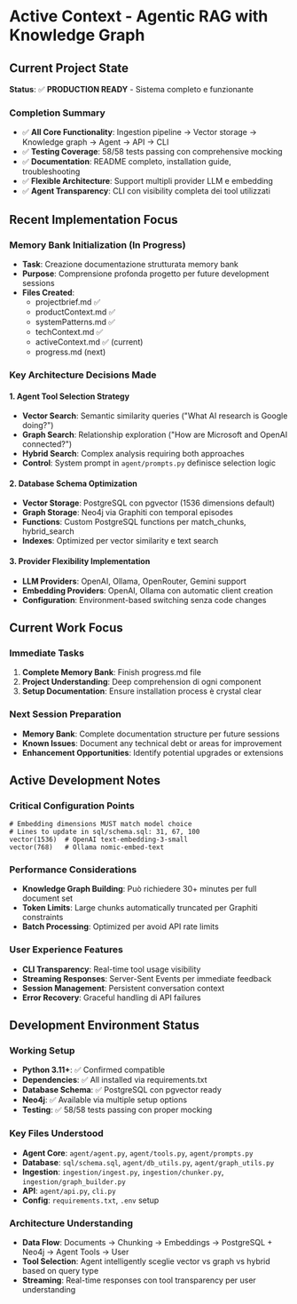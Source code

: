 # Active Context - Agentic RAG with Knowledge Graph

## Current Project State

**Status**: ✅ **PRODUCTION READY** - Sistema completo e funzionante

### Completion Summary

- ✅ **All Core Functionality**: Ingestion pipeline → Vector storage → Knowledge graph → Agent → API → CLI
- ✅ **Testing Coverage**: 58/58 tests passing con comprehensive mocking
- ✅ **Documentation**: README completo, installation guide, troubleshooting
- ✅ **Flexible Architecture**: Support multipli provider LLM e embedding
- ✅ **Agent Transparency**: CLI con visibility completa dei tool utilizzati

## Recent Implementation Focus

### Memory Bank Initialization (In Progress)

- **Task**: Creazione documentazione strutturata memory bank
- **Purpose**: Comprensione profonda progetto per future development sessions
- **Files Created**:
  - projectbrief.md ✅
  - productContext.md ✅
  - systemPatterns.md ✅
  - techContext.md ✅
  - activeContext.md ✅ (current)
  - progress.md (next)

### Key Architecture Decisions Made

#### 1. Agent Tool Selection Strategy

- **Vector Search**: Semantic similarity queries ("What AI research is Google doing?")
- **Graph Search**: Relationship exploration ("How are Microsoft and OpenAI connected?")
- **Hybrid Search**: Complex analysis requiring both approaches
- **Control**: System prompt in `agent/prompts.py` definisce selection logic

#### 2. Database Schema Optimization

- **Vector Storage**: PostgreSQL con pgvector (1536 dimensions default)
- **Graph Storage**: Neo4j via Graphiti con temporal episodes
- **Functions**: Custom PostgreSQL functions per match_chunks, hybrid_search
- **Indexes**: Optimized per vector similarity e text search

#### 3. Provider Flexibility Implementation

- **LLM Providers**: OpenAI, Ollama, OpenRouter, Gemini support
- **Embedding Providers**: OpenAI, Ollama con automatic client creation
- **Configuration**: Environment-based switching senza code changes

## Current Work Focus

### Immediate Tasks

1. **Complete Memory Bank**: Finish progress.md file
2. **Project Understanding**: Deep comprehension di ogni component
3. **Setup Documentation**: Ensure installation process è crystal clear

### Next Session Preparation

- **Memory Bank**: Complete documentation structure per future sessions
- **Known Issues**: Document any technical debt or areas for improvement
- **Enhancement Opportunities**: Identify potential upgrades or extensions

## Active Development Notes

### Critical Configuration Points

```env
# Embedding dimensions MUST match model choice
# Lines to update in sql/schema.sql: 31, 67, 100
vector(1536)  # OpenAI text-embedding-3-small
vector(768)   # Ollama nomic-embed-text
```

### Performance Considerations

- **Knowledge Graph Building**: Può richiedere 30+ minutes per full document set
- **Token Limits**: Large chunks automatically truncated per Graphiti constraints
- **Batch Processing**: Optimized per avoid API rate limits

### User Experience Features

- **CLI Transparency**: Real-time tool usage visibility
- **Streaming Responses**: Server-Sent Events per immediate feedback
- **Session Management**: Persistent conversation context
- **Error Recovery**: Graceful handling di API failures

## Development Environment Status

### Working Setup

- **Python 3.11+**: ✅ Confirmed compatible
- **Dependencies**: ✅ All installed via requirements.txt
- **Database Schema**: ✅ PostgreSQL con pgvector ready
- **Neo4j**: ✅ Available via multiple setup options
- **Testing**: ✅ 58/58 tests passing con proper mocking

### Key Files Understood

- **Agent Core**: `agent/agent.py`, `agent/tools.py`, `agent/prompts.py`
- **Database**: `sql/schema.sql`, `agent/db_utils.py`, `agent/graph_utils.py`
- **Ingestion**: `ingestion/ingest.py`, `ingestion/chunker.py`, `ingestion/graph_builder.py`
- **API**: `agent/api.py`, `cli.py`
- **Config**: `requirements.txt`, `.env` setup

### Architecture Understanding

- **Data Flow**: Documents → Chunking → Embeddings → PostgreSQL + Neo4j → Agent Tools → User
- **Tool Selection**: Agent intelligently sceglie vector vs graph vs hybrid based on query type
- **Streaming**: Real-time responses con tool transparency per user understanding
